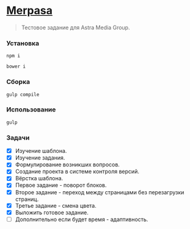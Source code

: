 ﻿[Merpasa](https://stillst.github.io/Merpasa/dist/)
=====================================================================

> Тестовое задание для Astra Media Group.

### Установка

```
npm i
```
```
bower i
```

### Сборка

```
gulp compile
```

### Использование
```
gulp
```

### Задачи

- [x] Изучение шаблона.
- [x] Изучение задания.
- [x] Формулирование возникших вопросов.
- [x] Создание проекта в системе контроля версий.
- [x] Вёрстка шаблона.
- [x] Первое задание - поворот блоков.
- [x] Второе задание - переход между страницами без перезагрузки страниц.
- [x] Третье задание - смена цвета.
- [x] Выложить готовое задание.
- [ ] Дополнительно если будет время - адаптивность.